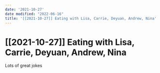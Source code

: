```yaml
---
date: '2021-10-27'
date modified: "2022-06-16"
title: '[[2021-10-27]] Eating with Lisa, Carrie, Deyuan, Andrew, Nina'
---
```


# [[2021-10-27]] Eating with Lisa, Carrie, Deyuan, Andrew, Nina
Lots of great jokes
